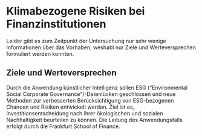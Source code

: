 
# Klimabezogene Risiken bei Finanzinstitutionen
Leider gibt es zum Zeitpunkt der Untersuchung nur sehr wenige Informationen über das Vorhaben, weshabl nur Ziele und Werteversprechen formuliert werden konnten.

## Ziele und Werteversprechen
Durch die Anwendung künstlicher Intelligenz sollen ESG (“Environmental Social Corporate Governance”)-Datenlücken geschlossen und neue Methoden zur verbesserten Berücksichtigung von ESG-bezogenen Chancen und Risiken entwickelt werden. Ziel ist es, Investitionsentscheidung nach ihrer ökologischen und sozialen Nachhaltigkeit beurteilen zu können. Die Leitung des Anwendungsfalls erfolgt durch die Frankfurt School of Finance.